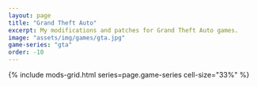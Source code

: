 ```yaml
---
layout: page
title: "Grand Theft Auto"
excerpt: My modifications and patches for Grand Theft Auto games.
image: "assets/img/games/gta.jpg"
game-series: "gta"
order: -10
---
```


{% include mods-grid.html series=page.game-series cell-size="33%" %}